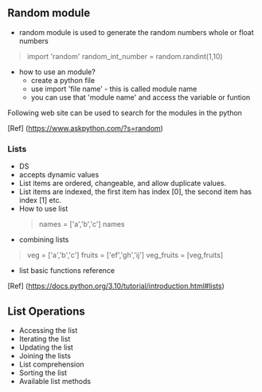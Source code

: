 ## Random module
- random module is used to generate the random numbers whole or float numbers
> import 'random'
> random_int_number = random.randint(1,10)




- how to use an module?
  - create a python file
  -  use import 'file name' - this is called module name
  -  you can use that 'module name' and access the variable or funtion

Following web site can be used to search for the modules in the python

[Ref] (https://www.askpython.com/?s=random)


### Lists
- DS
- accepts dynamic values
- List items are ordered, changeable, and allow duplicate values.
- List items are indexed, the first item has index [0], the second item has index [1] etc.
- How to use list
  > names = ['a','b','c']
  > names
- combining lists
> veg = ['a','b','c']
> fruits = ['ef','gh','ij']
> veg_fruits = [veg,fruits]
- list basic functions reference
  
[Ref] (https://docs.python.org/3.10/tutorial/introduction.html#lists)

## List Operations

- Accessing the list
- Iterating the list
- Updating the list
- Joining the lists
- List comprehension
- Sorting the list
- Available list methods